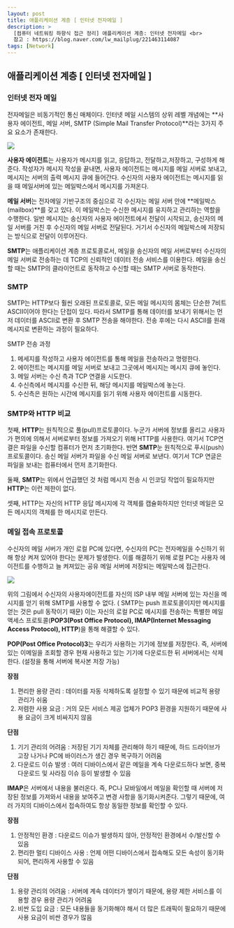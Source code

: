 ```yaml
---
layout: post
title: 애플리케이션 계층 [ 인터넷 전자메일 ]
description: >
  [컴퓨터 네트워킹 하향식 접근 정리] 애플리케이션 계층: 인터넷 전자메일 <br>
  참고 : https://blog.naver.com/lw_mailplug/221463114087
tags: [Network]
---
```


## 애플리케이션 계층 [ 인터넷 전자메일 ]

### 인터넷 전자 메일

전자메일은 비동기적인 통신 매체이다. 인터넷 메일 시스템의 상위 레벨 개념에는 **사용자 에이전트, 메일 서버, SMTP (Simple Mail Transfer Protocol)**라는 3가지 주요 요소가 존재한다.

![](https://taeho0304.github.io/assets/img/NW/application/email/mailsystem.png)

**사용자 에이전트**는 사용자가 메시지를 읽고, 응답하고, 전달하고,저장하고, 구성하게 해준다. 작성자가 메시지 작성을 끝내면, 사용자 에이전트는 메시지를 메일 서버로 보내고, 메시지는 서버의 출력 메시지 큐에 들어간다. 수신자의 사용자 에이전트는 메시지를 읽을 때 메일서버에 있는 메일박스에서 메시지를 가져온다.

**메일 서버**는 전자메일 기반구조의 중심으로 각 수신자는 메일 서버 안에 **메일박스(mailbox)**를 갖고 있다. 이 메일박스는 수신한 메시지를 유지하고 관리하는 역할을 수행한다. 일반 메시지는 송신자의 사용자 에이전트에서 전달이 시작되고, 송신자의 메일 서버를 거친 후 수신자의 메일 서버로 전달된다. 거기서 수신자의 메일박스에 저장되는 방식으로 전달이 이루어진다.

**SMTP**는 애플리케이션 계층 프로토콜로서, 메일을 송신자의 메일 서버로부터 수신자의 메일 서버로 전송하는 데 TCP의 신뢰적인 데이터 전송 서비스를 이용한다. 메일을 송신할 때는 SMTP의 클라이언트로 동작하고 수신할 때는 SMTP 서버로 동작한다.

### SMTP

SMTP는 HTTP보다 훨씬 오래된 프로토콜로, 모든 메일 메시지의 몸체는 단순한 7비트 ASCII이어야 한다는 단접이 있다. 따라서 SMTP를 통해 데이터를 보내기 위해서는 먼저 데이터를 ASCII로 변환 후 SMTP 전송을 해야한다. 전송 후에는 다시 ASCII를 원래 메시지로 변환하는 과정이 필요하다.

SMTP 전송 과정

1. 메세지를 작성하고 사용자 에이전트를 통해 메일을 전송하라고 명령한다.
2. 에이전트는 메시지를 메일 서버로 보내고 그곳에서 메시지는 메시지 큐에 놓인다.
3. 메일 서버는 수신 측과 TCP 연결을 시도한다.
4. 수신측에서 메시지를 수신한 뒤, 해당 메시지를 메일박스에 놓는다.
5. 수신측은 원하는 시간에 메시지를 읽기 위해 사용자 에이전트를 시동한다.

### SMTP와 HTTP 비교

첫째, **HTTP**는 원칙적으로 풀(pull)프로토콜이다. 누군가 서버에 정보를 올리고 사용자가 편의에 의해서 서버로부터 정보를 가져오기 위해 HTTP를 사용한다. 여기서 TCP연결은 파일을 수신할 컴퓨터가 먼저 초기화한다. 반면 **SMTP**눈 원칙적으로 푸시(push)프로토콜이다. 송신 메일 서버가 파일을 수신 메일 서버로 보낸다. 여기서 TCP 연글은 파일을 보내는 컴퓨터에서 먼저 초기화한다.

둘째, **SMTP**는 위에서 언급했던 것 처럼 메시지 전송 시 인코딩 작업이 필요하지만 **HTTP**는 이런 제한이 없다.

셋째, HTTP는 자신의 HTTP 응답 메시지에 각 객체를 캡슐화하지만 인터넷 메일은 모든 메시지의 객체를 한 메시지로 만든다.

### 메일 접속 프로토콜

수신자의 메일 서버가 개인 로컬 PC에 있다면, 수신자의 PC는 전자메일을 수신하기 위해 항상 켜져 있어야 한다는 문제가 발생한다. 이를 해결하기 위해 로컬 PC는 사용자 에이전트를 수행하고 늘 켜져있는 공유 메일 서버에 저장되는 메일박스에 접근한다.

![](https://taeho0304.github.io/assets/img/NW/application/email/emailprotocol.png)

위의 그림에서 수신자의 사용자에이전트를 자신의 ISP 내부 메일 서버에 있는 자신을 메시지를 얻기 위해 SMTP를 사용할 수 없다. ( SMTP는 push 프로토콜이지만 메시지를 얻는 것은 pull 동작이기 때문) 이는 자신의 로컬 PC로 메시지를 전송하는 특별한 메일 액세스 프로토콜(**POP3(Post Office Protocol), IMAP(Internet Messaging Access Protocol), HTTP**)을 통해 해결할 수 있다.

**POP(Post Office Protocol)3**는 우리가 사용하는 기기에 정보를 저장한다. 즉, 서버에 있는 이메일을 조회할 경우 현재 사용하고 있는 기기에 다운로드한 뒤 서버에서는 삭제한다. (설정을 통해 서버에 복사본 저장 가능)

**장점**

1. 편리한 용량 관리 : ​데이터를 자동 삭제하도록 설정할 수 있기 때문에 비교적 용량 관리가 쉬움
2. 저렴한 사용 요금 : 거의 모든 서비스 제공 업체가 POP3 환경을 지원하기 때문에 사용 요금이 크게 비싸지지 않음

**단점**

1. 기기 관리의 어려움 : 저장된 기기 자체를 관리해야 하기 때문에, 하드 드라이브가 고장 나거나 PC에 바이러스가 생긴 경우 복구하기 어려움
2. 다운로드 이슈 발생 : 여러 디바이스에서 같은 메일을 계속 다운로드하다 보면, 중복 다운로드 및 사라짐 이슈 등이 발생할 수 있음

**IMAP**은 서버에서 내용을 불러온다. 즉, PC나 모바일에서 메일을 확인할 때 서버에 저장된 정보를 가져와서 내용을 보여주고 변경 사항을 동기화시켜준다. 그렇기 때문에, 여러 가지의 디바이스에서 접속하여도 항상 동일한 정보를 확인할 수 있다.

**장점**

1. 안정적인 환경 : 다운로드 이슈가 발생하지 않아, 안정적인 환경에서 수/발신할 수 있음
2. 편리한 멀티 디바이스 사용 : 언제 어떤 디바이스에서 접속해도 모든 속성이 동기화되어, 편리하게 사용할 수 있음

**단점**

1. 용량 관리의 어려움 : 서버에 계속 데이터가 쌓이기 때문에, 용량 제한 서비스를 이용할 경우 용량 관리가 어려움
2. 비싼 도입 요금 : 모든 내용들을 동기화해야 해서 더 많은 트래픽이 필요하기 때문에 사용 요금이 비싼 경우가 많음
